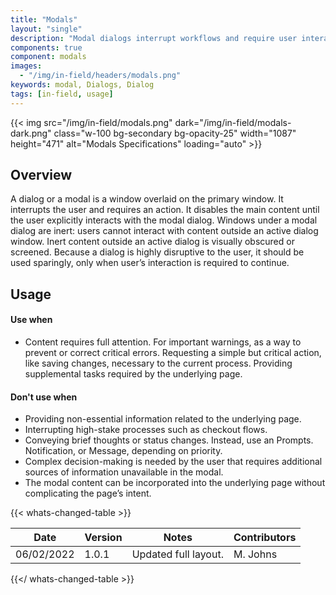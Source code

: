 ```yaml
---
title: "Modals"
layout: "single"
description: "Modal dialogs interrupt workflows and require user interaction."
components: true
component: modals
images:
  - "/img/in-field/headers/modals.png"
keywords: modal, Dialogs, Dialog
tags: [in-field, usage]
---
```


{{< img src="/img/in-field/modals.png" dark="/img/in-field/modals-dark.png" class="w-100 bg-secondary bg-opacity-25" width="1087" height="471" alt="Modals Specifications" loading="auto" >}}

## Overview

A dialog or a modal is a window overlaid on the primary window. It interrupts the user and requires an action. It disables the main content until the user explicitly interacts with the modal dialog. Windows under a modal dialog are inert: users cannot interact with content outside an active dialog window. Inert content outside an active dialog is visually obscured or screened. Because a dialog is highly disruptive to the user, it should be used sparingly, only when user’s interaction is required to continue.

## Usage

#### Use when

- Content requires full attention.
  For important warnings, as a way to prevent or correct critical errors.
  Requesting a simple but critical action, like saving changes, necessary to the current process.
  Providing supplemental tasks required by the underlying page.

#### Don't use when

- Providing non-essential information related to the underlying page.
- Interrupting high-stake processes such as checkout flows.
- Conveying brief thoughts or status changes. Instead, use an Prompts. Notification, or Message, depending on priority.
- Complex decision-making is needed by the user that requires additional sources of information unavailable in the modal.
- The modal content can be incorporated into the underlying page without complicating the page’s intent.

{{< whats-changed-table >}}

| Date       | Version | Notes                | Contributors |
| ---------- | ------- | -------------------- | ------------ |
| 06/02/2022 | 1.0.1   | Updated full layout. | M. Johns     |

{{</ whats-changed-table >}}
